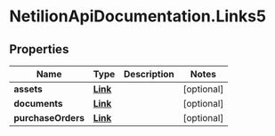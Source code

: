 # NetilionApiDocumentation.Links5

## Properties
Name | Type | Description | Notes
------------ | ------------- | ------------- | -------------
**assets** | [**Link**](Link.md) |  | [optional] 
**documents** | [**Link**](Link.md) |  | [optional] 
**purchaseOrders** | [**Link**](Link.md) |  | [optional] 


